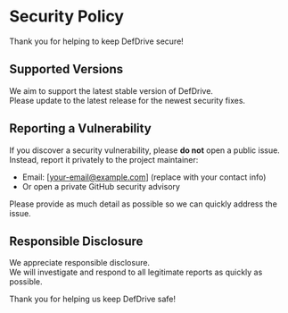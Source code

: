 # Security Policy

Thank you for helping to keep DefDrive secure!

## Supported Versions

We aim to support the latest stable version of DefDrive.  
Please update to the latest release for the newest security fixes.

## Reporting a Vulnerability

If you discover a security vulnerability, please **do not** open a public issue.  
Instead, report it privately to the project maintainer:

- Email: [your-email@example.com] (replace with your contact info)
- Or open a private GitHub security advisory

Please provide as much detail as possible so we can quickly address the issue.

## Responsible Disclosure

We appreciate responsible disclosure.  
We will investigate and respond to all legitimate reports as quickly as possible.

Thank you for helping us keep DefDrive safe!
